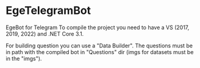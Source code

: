 # EgeTelegramBot
EgeBot for Telegram
To compile the project you need to have a VS (2017, 2019, 2022) and .NET Core 3.1.

For building question you can use a "Data Builder".
The questions must be in path with the compiled bot in "Questions" dir (imgs for datasets must be in the "imgs").
